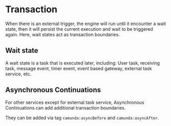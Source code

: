 # Transaction

When there is an external trigger, the engine will run until it encounter a wait state, 
then it will persist the current execution and wait to be triggered again.
Here, wait states act as transaction boundaries.

## Wait state

A wait state is a task that is executed later, including: User task, receiving task, message event, timer event,
event based gateway, external task service, etc.

## Asynchronous Continuations

For other services except for external task service, Asynchronous Continuations can add additional transaction boundaries.

They can be added via tag `camunda:asyncBefore` and `camunda:asyncAfter`.
